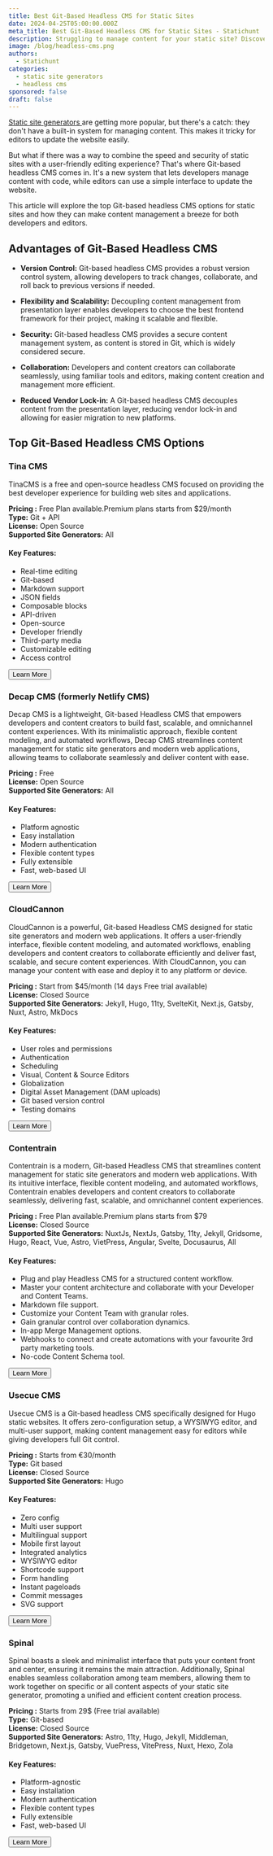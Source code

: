 ```yaml
---
title: Best Git-Based Headless CMS for Static Sites
date: 2024-04-25T05:00:00.000Z
meta_title: Best Git-Based Headless CMS for Static Sites - Statichunt
description: Struggling to manage content for your static site? Discover the top Git-based headless CMS options that empower developers with code-based control and give editors a user-friendly interface. 
image: /blog/headless-cms.png
authors:
  - Statichunt
categories:
  - static site generators
  - headless cms
sponsored: false
draft: false
---
```


<a href="/blog/static-site-generators" target="_blank"> Static site generators </a> are getting more popular, but there's a catch: they don't have a built-in system for managing content. This makes it tricky for editors to update the website easily.

But what if there was a way to combine the speed and security of static sites with a user-friendly editing experience? That's where Git-based headless CMS comes in. It's a new system that lets developers manage content with code, while editors can use a simple interface to update the website.

This article will explore the top Git-based headless CMS options for static sites and how they can make content management a breeze for both developers and editors.


## Advantages of Git-Based Headless CMS

- **Version Control:** Git-based headless CMS provides a robust version control system, allowing developers to track changes, collaborate, and roll back to previous versions if needed.

- **Flexibility and Scalability:** Decoupling content management from presentation layer enables developers to choose the best frontend framework for their project, making it scalable and flexible.

- **Security:** Git-based headless CMS provides a secure content management system, as content is stored in Git, which is widely considered secure.

- **Collaboration:** Developers and content creators can collaborate seamlessly, using familiar tools and editors, making content creation and management more efficient.

- **Reduced Vendor Lock-in:** A Git-based headless CMS decouples content from the presentation layer, reducing vendor lock-in and allowing for easier migration to new platforms.

## Top Git-Based Headless CMS Options

### Tina CMS

TinaCMS is a free and open-source headless CMS focused on providing the best developer experience for building web sites and applications.

<Mockup src="/blog/tina-cms.png" alt="Tina headless cms" />

**Pricing :** Free Plan available.Premium plans starts from $29/month <br/>
**Type:**
 Git + API <br/>
**License:**
 Open Source <br/>
**Supported Site Generators:**
 All <br/>

#### Key Features:

- Real-time editing
- Git-based
- Markdown support
- JSON fields
- Composable blocks
- API-driven
- Open-source
- Developer friendly
- Third-party media
- Customizable editing
- Access control

<Button href="https://tina.io/" >Learn More </Button>

### Decap CMS (formerly Netlify CMS)

Decap CMS is a lightweight, Git-based Headless CMS that empowers developers and content creators to build fast, scalable, and omnichannel content experiences. With its minimalistic approach, flexible content modeling, and automated workflows, Decap CMS streamlines content management for static site generators and modern web applications, allowing teams to collaborate seamlessly and deliver content with ease.
<Mockup src="/blog/decap-cms.png" alt="Decap headless cms" />

**Pricing :** Free <br/>
**License:** Open Source <br/>
**Supported Site Generators:** All

#### Key Features:

- Platform agnostic
- Easy installation
- Modern authentication
- Flexible content types
- Fully extensible
- Fast, web-based UI

<Button href="https://decapcms.org/" >Learn More </Button>

### CloudCannon

CloudCannon is a powerful, Git-based Headless CMS designed for static site generators and modern web applications. It offers a user-friendly interface, flexible content modeling, and automated workflows, enabling developers and content creators to collaborate efficiently and deliver fast, scalable, and secure content experiences. With CloudCannon, you can manage your content with ease and deploy it to any platform or device.

<Mockup src="/blog/cloudcannon-cms.png" alt="Cloudcannon headless cms" />

**Pricing :** Start from $45/month (14 days Free trial available)<br/>
**License:**  Closed Source <br/>
**Supported Site Generators:** Jekyll, Hugo, 11ty, SvelteKit, Next.js, Gatsby, Nuxt, Astro, MkDocs

#### Key Features:

- User roles and permissions
- Authentication
- Scheduling
- Visual, Content & Source Editors
- Globalization
- Digital Asset Management (DAM uploads)
- Git based version control
- Testing domains

<Button href="https://cloudcannon.com/" >Learn More </Button>

### Contentrain

Contentrain is a modern, Git-based Headless CMS that streamlines content management for static site generators and modern web applications. With its intuitive interface, flexible content modeling, and automated workflows, Contentrain enables developers and content creators to collaborate seamlessly, delivering fast, scalable, and omnichannel content experiences.

<Mockup src="/blog/contentrain-cms.png" alt="Contentrain headless cms" />

**Pricing :** Free Plan available.Premium plans starts from $79 <br/>
**License:** Closed Source <br/>
**Supported Site Generators:** NuxtJs, NextJs, Gatsby, 11ty, Jekyll, Gridsome, Hugo, React, Vue, Astro, VietPress, Angular, Svelte, Docusaurus, All

#### Key Features:

- Plug and play Headless CMS for a structured content workflow.
- Master your content architecture and collaborate with your Developer and Content Teams.
- Markdown file support.
- Customize your Content Team with granular roles.
- Gain granular control over collaboration dynamics.
- In-app Merge Management options.
- Webhooks to connect and create automations with your favourite 3rd party marketing tools.
- No-code Content Schema tool.

<Button href="https://contentrain.io/" >Learn More </Button>

### Usecue CMS

Usecue CMS is a Git-based headless CMS specifically designed for Hugo static websites. It offers zero-configuration setup, a WYSIWYG editor, and multi-user support, making content management easy for editors while giving developers full Git control.

<Mockup src="/blog/usecue-cms.png" alt="Usecue headless cms" />

**Pricing :** Starts from €30/month <br/>
**Type:** Git based <br/>
**License:** Closed Source <br/>
**Supported Site Generators:** Hugo

#### Key Features:

- Zero config
- Multi user support
- Multilingual support
- Mobile first layout
- Integrated analytics
- WYSIWYG editor
- Shortcode support
- Form handling
- Instant pageloads
- Commit messages
- SVG support

<Button href="https://cms.usecue.com/" >Learn More </Button>

### Spinal

Spinal boasts a sleek and minimalist interface that puts your content front and center, ensuring it remains the main attraction. Additionally, Spinal enables seamless collaboration among team members, allowing them to work together on specific or all content aspects of your static site generator, promoting a unified and efficient content creation process.

<Mockup src="/blog/spinal-cms.png" alt="Spinal headless cms" />

**Pricing :** Starts from 29$ (Free trial available) <br/>
**Type:** Git-based <br/>
**License:** Closed Source <br/>
**Supported Site Generators:** Astro, 11ty, Hugo, Jekyll, Middleman, Bridgetown, Next.js, Gatsby, VuePress, VitePress, Nuxt, Hexo, Zola

#### Key Features:

- Platform-agnostic
- Easy installation
- Modern authentication
- Flexible content types
- Fully extensible
- Fast, web-based UI

<Button href="https://spinalcms.com/" >Learn More </Button>
